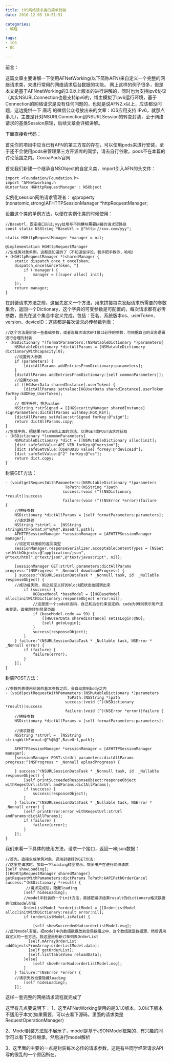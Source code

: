```yaml
---
title: iOS网络请求类的简单封装
date: 2016-12-05 10:51:51

categories:
- 编程

tags:
- iOS
- OC

---
```


前言：

这篇文章主要讲解一下使用AFNetWorking(以下简称AFN)来自定义一个完整的网络请求类，来进行常用的网络请求后台数据的功能。 网上这样的例子很多，但是本文是基于AFNnetWorking的3.0以上版本的进行讲解的，同时也为支持ipv6协议（其实NSURLConnection也是支持ipv6的，博主模拟了ipv6运行环境，基于Connection的网络请求是没有任何问题的，也就是说AFN2.x以上，应该都没问题，这边提供一下 唐巧 的微信公众号放出来的文章：iOS应用支持 IPv6，就那点事儿），主要是针对NSURLConnection到NSURLSession的转变封装，至于网络请求的基类Session原理，后续文章会详细讲解。

下面直接看代码：

首先你的项目中应当已有AFN的第三方库的存在，可以使用pods来进行安装，至于还不会使用pods来管理第三方开源库的同学，请去自行谷歌，pods不在本篇的讨论范围之内。CocoaPods官网

首先我们新建一个继承自NSObject的自定义类，import引入AFN的头文件：

```
import <Foundation/Foundation.h>
import "AFNetworking.h
@interface HGHttpRequestManager : NSObject

```
实例化session网络请求管理者：
@property (nonatomic,strong)AFHTTPSessionManager *httpRequestManager;

设置这个类的单例方法，以便在实例化类的时候使用：

```
//BaseUrl，固定接口形式;yyy处填写不同模块需要拼接的请求短路径
const static NSString *BaseUrl = @"http://xxx.com/yyy";

static HGHttpRequestManager *manager = nil;

@implementation HGHttpRequestManager
//生成类对象单例，这都是知道的了（不知道留评论，我手把手教你，哈哈）
+ (HGHttpRequestManager *)sharedManager {
    static dispatch_once_t onceToken;
    dispatch_once(&onceToken, ^{
        if (!manager) {
            manager = [[super alloc] init];
        }
    });
    return manager;
}

```

在封装请求方法之前，这里先定义一个方法，用来拼接每次发起请求所需要的参数集合，返回一个Dictionary，这个字典的可变参数是可配置的，每次请求都有必传参数，首先在这个集合中定义完成，包括：签名、系统版本os、userToken、version、deviceID；这些都是每次请求必传参数列表：

```
//这个方法是封装一些基础参数，或者说每次请求API接口必传的参数，可根据自己的业务逻辑进行合理的封装
- (NSDictionary *)formatParameters:(NSMutableDictionary *)parameters{
    NSMutableDictionary *dictAllParams = [NSMutableDictionary dictionaryWithCapacity:0];
    //设置传入参数
    if (parameters) {
        [dictAllParams addEntriesFromDictionary:parameters];
    }
    [dictAllParams addEntriesFromDictionary:[self commonParameters]];
    //设置token
    if ([HGUserData sharedInstance].userToken) {
        [dictAllParams setValue:[HGUserData sharedInstance].userToken forKey:kUDKey_UserToken];
    }
    // 排序升序，签名value
    NSString *strSigned = [[HGSecurityManager sharedInstance] signParameters:dictAllParams withKey:HGX_KEY];
    [dictAllParams setValue:strSigned forKey:@"sign"];
    return dictAllParams.copy;
}
//生成字典，把结果return给上面的方法，以供GET或POST请求时获取
- (NSDictionary *)commonParameters{
    NSMutableDictionary *dict = [[NSMutableDictionary alloc]init];
    [dict safeSetValue:API_VER forKey:@"version"];
    [dict safeSetValue:[OpenUDID value] forKey:@"deviceId"];
    [dict safeSetValue:@"2" forKey:@"os"];
    return dict.copy;
}

```
封装GET方法：

```
- (void)getRequestWithPamameters:(NSMutableDictionary *)parameters
                          ToPath:(NSString *)path
                         success:(void (^)(NSDictionary *result))success
                         failure:(void (^)(NSError *error))failure
{
    //拼接参数
    NSDictionary *dictAllParams = [self formatParameters:parameters];
    //请求路径
    NSString *strUrl =  [NSString stringWithFormat:@"%@%@",BaseUrl,path];
    AFHTTPSessionManager *sessionManager = [AFHTTPSessionManager manager];
    //设定可以接收的返回类型
    sessionManager.responseSerializer.acceptableContentTypes = [NSSet setWithObjects:@"application/json", @"text/html",@"text/json",@"text/javascript", nil];
    
    [sessionManager GET:strUrl parameters:dictAllParams progress:^(NSProgress * _Nonnull downloadProgress) {
    } success:^(NSURLSessionDataTask * _Nonnull task, id  _Nullable responseObject) {
    //成功或失败，用之前定义好的block把状态给回调出来
        if (success) {
            HGBaseModel *baseModel = [[HGBaseModel alloc]initWithDictionary:responseObject error:nil];
            //这里是一个code状态码，自己和后台约束设定的，code为99则表示用户还未登录，直接跳转到登录页面
            if (baseModel.code == 99) {
                [[HGUserData sharedInstance] setIsLogin:@NO];
                [self gotoLogin];
            }
            success(responseObject);
        }
    } failure:^(NSURLSessionDataTask * _Nullable task, NSError * _Nonnull error) {
        if (failure) {
            failure(error);
        }
    }];
}

```

封装POST方法：

```
//参数列表使用封装的基本参数之后，会自动放到body之内
- (void)postRequestWithPamameters:(NSMutableDictionary *)parameters
                           ToPath:(NSString *)path
                          success:(void (^)(NSDictionary *result))success
                          failure:(void (^)(NSError *error))failure {
    //拼接参数
    NSDictionary *dictAllParams = [self formatParameters:parameters];

    //请求路径
    NSString *strUrl =  [NSString stringWithFormat:@"%@%@",BaseUrl,path];

    AFHTTPSessionManager *sessionManager = [AFHTTPSessionManager manager];
    [sessionManager POST:strUrl parameters:dictAllParams progress:^(NSProgress * _Nonnull uploadProgress) {

    } success:^(NSURLSessionDataTask * _Nonnull task, id  _Nullable responseObject) {
        [self printSucceededResponseObject:responseObject withReqestUrl:strUrl andParams:dictAllParams];
        if (success) {
            success(responseObject);
        }
    } failure:^(NSURLSessionDataTask * _Nullable task, NSError * _Nonnull error) {
        [self printError:error withReqestUrl:strUrl andParams:dictAllParams];
        if (failure) {
            failure(error);
        }
    }];
}

```

我们来看一下具体的使用方法，请求一个接口，返回一串json数据：


```
//首先，直接生成单例对象，调用封装好的GET方法：
//这里在请求时，加载一下loading转圈提示，提示用户在进行网络请求
[self showLoading];
[[HGHttpRequestManager sharedManager] getRequestWithPamameters:dictParams ToPath:kAPIPathOrderCancel success:^(NSDictionary *result) {
         //请求完成后，隐藏loading
        [self hideLoading];
        //model中封装的一个init方法，直接把请求结果result的dictionary格式数据转化成model存储
        OrderListModel *orderListModel = [[OrderListModel alloc]initWithDictionary:result error:nil];
        if (orderListModel.isValid) {

            [self showSucceededHud:orderListModel.msg];
//此时model有值，把model中的数组数据放到全局数组之中，这个数组就是数据源，然后调用自定义的一些方法，我这里是刷新订单列表OrderList
          [self.mArrayOrderList addObjectsFromArray:orderListModel.data];
          [self getOrderList];
          [self.listTableView reloadData];
        }else{
            [self showErrorHud:orderListModel.msg];
        }
    } failure:^(NSError *error) {
    //请求失败也要隐藏loading
        [self hideLoading];
    }];

```


这样一套完整的网络请求流程就完成了

这里有几点要说明下：
1、这里AFNetWorking使用的是3.1.0版本，3.0以下版本不适用于本文(如果需要，可以去看下源码，里面的请求类是RequestOperationManager)

2、Model封装方法就不展示了，model是基于JSONModel框架的，有兴趣的同学可以看下怎样继承，然后进行model解析

3、这里面的主要的一点是封装每次必传的请求参数，这是有些同学经常请求API写的很乱的一个原因所在。









